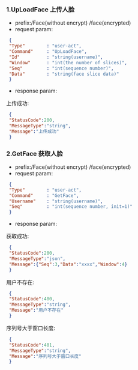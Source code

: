 ### 1.UpLoadFace 上传人脸
 - prefix:/Face(without encrypt) /face(encrypted)
 - request param:


```JSON
 {
 "Type"        : "user-act",
 "Command"     : "UpLoadFace",
 "Id"          : "string(username)",
 "Window"      : "int(the number of slices)",
 "Seq"         : "int(sequence number)",
 "Data"        : "string(face slice data)"
 }
```


- response param:

上传成功:
```JSON
 {
 "StatusCode":200,
 "MessageType":"string",
 "Message":"上传成功"
 }
```

### 2.GetFace 获取人脸

 - prefix:/Face(without encrypt) /face(encrypted)
 - request param:


```JSON
 {
 "Type"        : "user-act",
 "Command"     : "GetFace",
 "Username"    : "string(username)",
 "Seq"         : "int(sequence number, init=1)"
 }
```


- response param:

获取成功:
```Json
 {
 "StatusCode":200,
 "MessageType":"json",
 "Message":{"Seq":3,"Data":"xxxx","Window":4}
 }
```

用户不存在:
```Json
 {
 "StatusCode":400,
 "MessageType":"string",
 "Message":"用户不存在"
 }
```

序列号大于窗口长度:
```Json
 {
 "StatusCode":401,
 "MessageType":"string",
 "Message":"序列号大于窗口长度"
 }
```